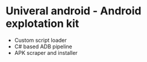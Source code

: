 <h1>Univeral android - Android explotation kit</h1>

<ul>
<li>Custom script loader</li>
<li>C# based ADB pipeline</li>
<li>APK scraper and installer</li>
</ul>
